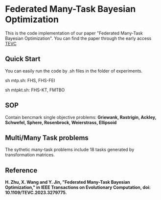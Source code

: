 # Federated Many-Task Bayesian Optimization
 
This is the code implementation of our paper "Federated Many-Task Bayesian Optimization". You can find the paper through the early access [TEVC](https://ieeexplore.ieee.org/document/10141991])

## Quick Start
You can easily run the code by .sh files in the folder of experiments.

sh mtp.sh: FHS, FHS-FEI

sh mtpkt.sh: FHS-KT, FMTBO

## SOP
Contain bencmark single objective problems: **Griewank, Rastrigin, Ackley, Schwefel, Sphere, Rosenbrock, Weierstrass, Ellipsoid**

## Multi/Many Task problems
The sythetic many-task problems include 18 tasks generated by transformation matrices.

## Reference
**H. Zhu, X. Wang and Y. Jin, "Federated Many-Task Bayesian Optimization," in IEEE Transactions on Evolutionary Computation, doi: 10.1109/TEVC.2023.3279775.**
